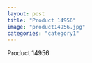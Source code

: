 ```yaml
---
layout: post
title: "Product 14956"
image: "product14956.jpg"
categories: "category1"
---
```

Product 14956
